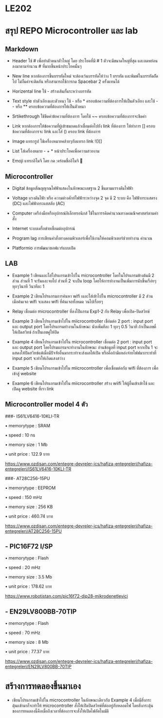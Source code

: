 # LE202
# สรุป REPO Microcontroller และ lab

## Markdown 

- Header ใช้ # เพื่อทำตัวหนาตัวใหญ่ โดย ประโยคที่มี # 1 ตัวจะมีขนาดใหญ่ที่สุด และลดหย่อนลงมาตามจำนวน # ที่มากขึ้นหน้าประโยคนั้นๆ

- New line หากต้องการขึ้นบรรทัดใหม่ จะต้องเว้นบรรทัดให้ว่าง 1 บรรทัด และพิมพ์ในบรรทัดถััดไป ไม่งั้นคำจะติดกัน หรือสามารถใช้การกด Spacebar 2 ครั้งแทนได้

- Horizental line ใช้ - สร้างเส้นกั้นระหว่างบรรทัด

- Text style ทำตัวเอียงและตัวหนา ใช้ - หรือ * ครอบข้อความที่ต้องการให้เป็นตัวเอียง และใช้ -- หรือ ** ครอบข้อความที่ต้องการให้เป็นตัวหนา 

- Srtikethrough ใช้ขีดค่าข้อความที่ต้องการ โดยใช้ ~~ ครอบข้อความที่ต้องการจะขีดค่า

- Link หากต้องการให้ข้อความที่ผู้เข้าชมกดแล้วเชื่อมต่อไปยัง link ที่ต้องการ ให้ทำการ [] ครอบข้อความที่ต้องการจะ link และใส่ () ครอบ link ที่ต้องการ

- Image แทรกรูป ใช้เครื่องหมายคล้ายๆกับแทรก link !()[]

- List ใส่เครื่องหมาย - + * หน้าประโยคเพื่อความสวยงาม 

- Emoji แทรกอิโมจิ โดย กด :คร่อมชื่ออิโมจิ 🦖

## Microcontroller

- Digital ข้อมูลสัณญญาณไฟฟ้าแสดงในลักษณะเลขฐาน 2 ขึ้นตามแรรงดันไฟฟ้า

- Voltage แรงดันไฟ้า หรือ ความต่างศักย์ไฟฟ้าระหว่างจุด 2 จุด มี 2 ระบบ คือ ไฟฟ้ากระแสตรง (DC) และไฟฟ้ากระแสสลับ (AC)

- Computer เครือ่งมือหรืออุปกรณ์อิเล็กทรอนิกส์ ใช้ในการรคิดคำนวณทางคณณิจศาสตร์ตามคำสั่ง

- Internet  ระบบเครื่อข่ายเชื่อมต่ออุปกรณ์

- Program lag การเขียนคำสั่งทางคอมพิวเตอร์เพื่อใช้งานให้คอมพิวเตอร์ช่วยทำงาน คำนวณ

- Platformio การพัฒนาซอฟแวร์แบบเปิด 

## LAB

- Example 1 เขียนและใส่โปรแกรมเข้าไปใน microcontroller โดยในโปรแกรมข้างต้นมี 2 ส่วน ส่วนที่ 1 จะรันและจบไป ส่วนที่ 2 จะเป็น loop โดยให้การทำงานเป็นเพิ่มการนับขึ้นเรือ่ยๆ ทุกๆวินาที วินาทีละ 1 

- Example 2 เขียนโปรแกรมการค้นหา wifi เและใส่เข้าไปใน microcontroller มี 2 ส่วน เมือค้นเจอ wifi จะแสดง wifi ที่ค้นเจอทั้งหมด วนไปเรื่อยๆ

- Relay เชื่อมต่อ microcontroller ที่ลงโปีแกรม Exp1-2 กับ Relay เพื่อเปิด-ปิดสวิทช์

- Example 3 เขียนโปรแกรมเข้าไปใน miicrocontroller เชือ่มต่อ 2 port : input port และ output port โดยโปรแกรมทำงานในลักษณะ นับเพิ่มทีละ 1 ทุกๆ 0.5 วินาที ถ้าเป็นเลขคี่ให้เปิดสวิทช์ ถ้าเป็นเลขคู่ให้ปิด

- Example 4 เขียนโปรแกรมเข้าไปใน microcontroller เชื่อมต่อ 2 port : input port และ output port โดยโปรมแกรมจะทำงานในลักษณะ อ่านข้อมูลที่ input port หากเป็น 1 จะแสดงให้ปิดสวิทช์แต่เมื่อมีปัจจัยอื่นมากระทำจะส่งผลให้เปิด หรือคือถ้ามีแหล่งจ่ายไฟฟมากระทำที่ input port จะทำให้เกิดแสงสว่าง 

- Example 5 เขียนโปรแกรมเข้าไปใน miicrocontroller เพื่อเชื่อมต่อกับ wifi ที่ต้องการ เพื่อเข้าสู่ website 

- Example 6 เขียนโปรแกรมเข้าไปใน miicrocontroller สร้าง wiifi ให้ผู้อื่นเข้าเข้าใช้ และเปิดดู website ที่เรา link

## Microcontroller model 4 ตัว

###- IS61LV6416-10KLI-TR 

•	memorytype : SRAM  

•	speed : 10 ns

• memory size : 1 Mb

•	unit price : 122.9 บาท  

https://www.ozdisan.com/entegre-devreler-ics/hafiza-entegreleri/hafiza-entegreleri/IS61LV6416-10KLI-TR  

###- AT28C256-15PU  

•	memorytype : EEPROM   

•	speed : 150 mHz

• memory size : 256 KB 

•	unit price : 460.74 บาท 

https://www.ozdisan.com/entegre-devreler-ics/hafiza-entegreleri/hafiza-entegreleri/AT28C256-15PU

## - PIC16F72 I/SP

•	memorytype : Flash 

•	speed : 20 mHz

• memory size : 3.5 Mb 

•	unit price : 178.62 บาท  

https://www.robotistan.com/pic16f72-dip28-mikrodenetleyici

## - EN29LV800BB-70TIP

•	memorytype : Flash 

•	speed : 70 mHz

• memory size : 8 Mb 

•	unit price : 77.37 บาท  

https://www.ozdisan.com/entegre-devreler-ics/hafiza-entegreleri/hafiza-entegreleri/EN29LV800BB-70TIP

# สร้างการทดลองขึ้นมาเอง   
- เขียนโปรแกรมเข้าไปใน microcontroller ในลักษณะเดียวกับ Example 4 เมื่อมีสิ่งกระตุ้นเเข้ามาก็จะทำให้ microcontroller สั่งให้เปิดปิดสวิทช์ที่ต่ออยู่กับหลอดไฟ โดยสิ่งกระตุ้นของการทดลองนี้คือเมื่อถึงเวลาที่ต้องการจะสั่งให้เปิดไฟอัตโนมัติ

